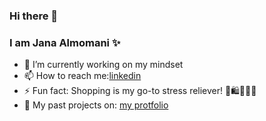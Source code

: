 ### Hi there 👋
### I am Jana Almomani ✨

- 🔭 I’m currently working on my mindset
- 📫 How to reach me:[linkedin](https://www.linkedin.com/in/janaalmomani/)
- ⚡ Fun fact: Shopping is my go-to stress reliever! 💅🛍️💆🏼‍♀️
- 💼 My past projects on: [my protfolio](https://jana-almomani-protfolio.netlify.app/)
